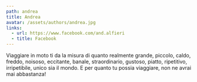 ```yaml
---
path: andrea
title: Andrea
avatar: /assets/authors/andrea.jpg
links:
  - url: https://www.facebook.com/and.alfieri
  - title: Facebook
---
```


Viaggiare in moto ti da la misura di quanto realmente grande, piccolo, caldo, freddo, noisoso, eccitante, banale, straordinario, gustoso, piatto, ripetitivo, irripetibile, unico sia il mondo. E per quanto tu possia viaggiare, non ne avrai mai abbastanza!
